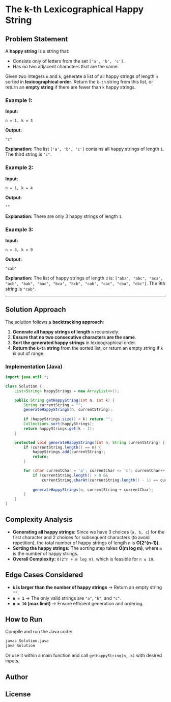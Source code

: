 # The k-th Lexicographical Happy String

## Problem Statement
A **happy string** is a string that:
- Consists only of letters from the set `['a', 'b', 'c']`.
- Has no two adjacent characters that are the same.

Given two integers `n` and `k`, generate a list of all happy strings of length `n` sorted in **lexicographical order**. Return the `k-th` string from this list, or return an **empty string** if there are fewer than `k` happy strings.

### Example 1:
**Input:**
```plaintext
n = 1, k = 3
```
**Output:**
```plaintext
"c"
```
**Explanation:** The list `['a', 'b', 'c']` contains all happy strings of length `1`. The third string is `"c"`.

### Example 2:
**Input:**
```plaintext
n = 1, k = 4
```
**Output:**
```plaintext
""
```
**Explanation:** There are only 3 happy strings of length `1`.

### Example 3:
**Input:**
```plaintext
n = 3, k = 9
```
**Output:**
```plaintext
"cab"
```
**Explanation:** The list of happy strings of length `3` is:
`["aba", "abc", "aca", "acb", "bab", "bac", "bca", "bcb", "cab", "cac", "cba", "cbc"]`.
The 9th string is `"cab"`.

---

## Solution Approach
The solution follows a **backtracking approach**:
1. **Generate all happy strings of length `n`** recursively.
2. **Ensure that no two consecutive characters are the same**.
3. **Sort the generated happy strings** in lexicographical order.
4. **Return the `k-th` string** from the sorted list, or return an empty string if `k` is out of range.

### Implementation (Java)
```java
import java.util.*;

class Solution {
    List<String> happyStrings = new ArrayList<>();

    public String getHappyString(int n, int k) {
        String currentString = "";
        generateHappyStrings(n, currentString);
        
        if (happyStrings.size() < k) return "";
        Collections.sort(happyStrings);
        return happyStrings.get(k - 1);
    }

    protected void generateHappyStrings(int n, String currentString) {
        if (currentString.length() == n) {
            happyStrings.add(currentString);
            return;
        }

        for (char currentChar = 'a'; currentChar <= 'c'; currentChar++) {
            if (currentString.length() > 0 &&
                currentString.charAt(currentString.length() - 1) == currentChar) continue;
            
            generateHappyStrings(n, currentString + currentChar);
        }
    }
}
```

## Complexity Analysis
- **Generating all happy strings:** Since we have 3 choices (`a, b, c`) for the first character and 2 choices for subsequent characters (to avoid repetition), the total number of happy strings of length `n` is **O(2^(n-1))**.
- **Sorting the happy strings:** The sorting step takes **O(m log m)**, where `m` is the number of happy strings.
- **Overall Complexity:** `O(2^n + m log m)`, which is feasible for `n ≤ 10`.

## Edge Cases Considered
- **`k` is larger than the number of happy strings** → Return an empty string `""`.
- **`n = 1`** → The only valid strings are `"a"`, `"b"`, and `"c"`.
- **`n = 10` (max limit)** → Ensure efficient generation and ordering.

## How to Run
Compile and run the Java code:
```sh
javac Solution.java
java Solution
```

Or use it within a main function and call `getHappyString(n, k)` with desired inputs.

## Author

## License


